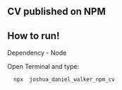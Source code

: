 ## CV published on NPM


## How to run!

Dependency -  Node

Open Terminal and type:

```
  npx  joshua_daniel_walker_npm_cv
```
